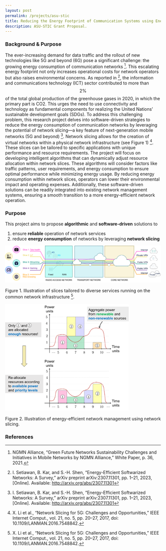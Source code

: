 ```yaml
---
layout: post
permalink: /projects/asu-stic
title: Reducing the Energy Footprint of Communication Systems using Energy-Efficient Softwarized Networks
description: ASU-STIC Grant Proposal.
---
```


### Background & Purpose

The ever-increasing demand for data traffic and the rollout of new technologies like 5G and beyond (6G) pose a significant challenge: the growing energy consumption of communication networks [^NGMN2021green]. This escalating energy footprint not only increases operational costs for network operators but also raises environmental concerns. As reported in  [^Setiawan2023energy], the information and communications technology (ICT) sector contributed to more than $$2\%$$ of the total global production of the greenhouse gases in 2020, in which the primary part is CO2. This urges the need to use connectivity and technology as fundamental components for realizing the United Nations’ sustainable development goals (SDGs). To address this challenging problem, this research project delves into software-driven strategies to reduce the energy consumption of communication networks by leveraging the potential of network slicing—a key feature of next-generation mobile networks (5G and beyond) [^Setiawan2023energy]. Network slicing allows for the creation of virtual networks within a physical network infrastructure (see Figure 1) [^Li2017network]. These slices can be tailored to specific applications with unique performance and resource requirements. 
The project will focus on developing intelligent algorithms that can dynamically adjust resource allocation within network slices. These algorithms will consider factors like traffic patterns, user requirements, and energy consumption to ensure optimal performance while minimizing energy usage. By reducing energy consumption within network slices, operators can lower their environmental impact and operating expenses. Additionally, these software-driven solutions can be readily integrated into existing network management systems, ensuring a smooth transition to a more energy-efficient network operation.



### Purpose
This project aims to propose **algorithmic** and **software-driven** solutions to
1. ensure **reliable** operation of network services
1. reduce **energy consumption** of networks by leveraging **network slicing**


<img src="/assets/projects/stic_slicing.png" width="700" />

Figure 1. Illustration of slices tailored to diverse services running on the common network infrastructure [^Li2017network].


<img src="/assets/projects/stic_energy-management.png" width="400" />

Figure 2. Illustration of energy-efficient network management using network slicing.


[^NGMN2021green]: NGMN Alliance, “Green Future Networks Sustainability Challenges and Initiatives in Mobile Networks by NGMN Alliance,” White Paper, p. 36, 2021.
[^Setiawan2023energy]:	I. Setiawan, B. Kar, and S.-H. Shen, “Energy-Efficient Softwarized Networks: A Survey,” arXiv preprint arXiv:2307.11301, pp. 1–21, 2023, [Online]. Available: http://arxiv.org/abs/2307.11301
[^Khan2020network]:	L. U. Khan, I. Yaqoob, N. H. Tran, Z. Han, and C. S. Hong, “Network Slicing: Recent Advances, Taxonomy, Requirements, and Open Research Challenges,” IEEE Access, vol. 8, pp. 36009–36028, 2020, doi: 10.1109/ACCESS.2020.2975072.
[^Li2017network]:	X. Li et al., “Network Slicing for 5G: Challenges and Opportunities,” IEEE Internet Comput., vol. 21, no. 5, pp. 20–27, 2017, doi: 10.1109/LANMAN.2016.7548842.

### References
